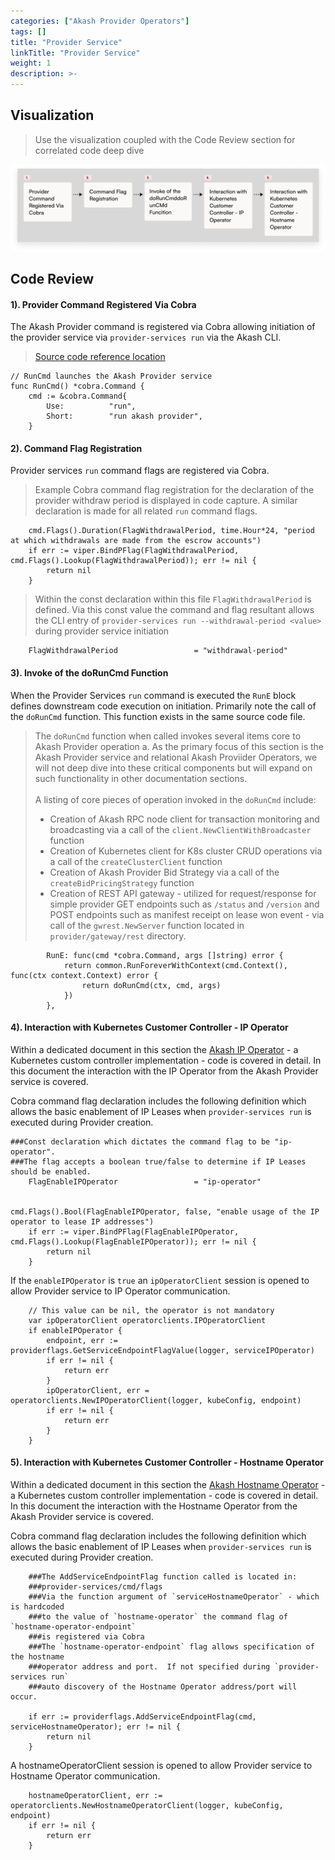 ```yaml
---
categories: ["Akash Provider Operators"]
tags: []
title: "Provider Service"
linkTitle: "Provider Service"
weight: 1
description: >-
---
```


## Visualization

> Use the visualization coupled with the Code Review section for correlated code deep dive

![](../../assets/akashProviderService.png)

## Code Review

#### 1). Provider Command Registered Via Cobra

The Akash Provider command is registered via Cobra allowing initiation of the provider service via `provider-services run` via the Akash CLI.

> [Source code reference location](https://github.com/akash-network/provider/blob/95458f90c22c3be343efa7402ba4ac72100e251c/cmd/provider-services/cmd/run.go)

```
// RunCmd launches the Akash Provider service
func RunCmd() *cobra.Command {
	cmd := &cobra.Command{
		Use:          "run",
		Short:        "run akash provider",
	}
```

#### 2). Command Flag Registration

Provider services `run` command flags are registered via Cobra.

> Example Cobra command flag registration for the declaration of the provider withdraw period is displayed in code capture. A similar declaration is made for all related `run` command flags.

```
	cmd.Flags().Duration(FlagWithdrawalPeriod, time.Hour*24, "period at which withdrawals are made from the escrow accounts")
	if err := viper.BindPFlag(FlagWithdrawalPeriod, cmd.Flags().Lookup(FlagWithdrawalPeriod)); err != nil {
		return nil
	}
```

> Within the const declaration within this file `FlagWithdrawalPeriod` is defined. Via this const value the command and flag resultant allows the CLI entry of `provider-services run --withdrawal-period <value>` during provider service initiation

```
	FlagWithdrawalPeriod                 = "withdrawal-period"
```

#### 3). Invoke of the doRunCmd Function

When the Provider Services `run` command is executed the `RunE` block defines downstream code execution on initiation. Primarily note the call of the `doRunCmd` function. This function exists in the same source code file.

> The `doRunCmd` function when called invokes several items core to Akash Provider operation a. As the primary focus of this section is the Akash Provider service and relational Akash Proviider Operators, we will not deep dive into these critical components but will expand on such functionality in other documentation sections.\
> \
> A listing of core pieces of operation invoked in the `doRunCmd` include:
>
> - Creation of Akash RPC node client for transaction monitoring and broadcasting via a call of the `client.NewClientWithBroadcaster` function
> - Creation of Kubernetes client for K8s cluster CRUD operations via a call of the `createClusterClient` function
> - Creation of Akash Provider Bid Strategy via a call of the `createBidPricingStrategy` function
> - Creation of REST API gateway - utilized for request/response for simple provider GET endpoints such as `/status` and `/version` and POST endpoints such as manifest receipt on lease won event - via call of the `gwrest.NewServer` function located in `provider/gateway/rest` directory.

```
		RunE: func(cmd *cobra.Command, args []string) error {
			return common.RunForeverWithContext(cmd.Context(), func(ctx context.Context) error {
				return doRunCmd(ctx, cmd, args)
			})
		},
```

#### 4). Interaction with Kubernetes Customer Controller - IP Operator

Within a dedicated document in this section the [Akash IP Operator](/docs/akash-provider-operators/akash-operator-overview/ip-operator-for-ip-leases/) - a Kubernetes custom controller implementation - code is covered in detail. In this document the interaction with the IP Operator from the Akash Provider service is covered.

Cobra command flag declaration includes the following definition which allows the basic enablement of IP Leases when `provider-services run` is executed during Provider creation.

```
###Const declaration which dictates the command flag to be "ip-operator".
###The flag accepts a boolean true/false to determine if IP Leases should be enabled.
	FlagEnableIPOperator                 = "ip-operator"


cmd.Flags().Bool(FlagEnableIPOperator, false, "enable usage of the IP operator to lease IP addresses")
	if err := viper.BindPFlag(FlagEnableIPOperator, cmd.Flags().Lookup(FlagEnableIPOperator)); err != nil {
		return nil
	}
```

If the `enableIPOperator` is `true` an `ipOperatorClient` session is opened to allow Provider service to IP Operator communication.

```
	// This value can be nil, the operator is not mandatory
	var ipOperatorClient operatorclients.IPOperatorClient
	if enableIPOperator {
		endpoint, err := providerflags.GetServiceEndpointFlagValue(logger, serviceIPOperator)
		if err != nil {
			return err
		}
		ipOperatorClient, err = operatorclients.NewIPOperatorClient(logger, kubeConfig, endpoint)
		if err != nil {
			return err
		}
	}
```

#### 5). Interaction with Kubernetes Customer Controller - Hostname Operator

Within a dedicated document in this section the [Akash Hostname Operator](/docs/akash-provider-operators/akash-operator-overview/hostname-operator-for-ingress-controller/hostname-operator-for-ingress-controller/) - a Kubernetes custom controller implementation - code is covered in detail. In this document the interaction with the Hostname Operator from the Akash Provider service is covered.

Cobra command flag declaration includes the following definition which allows the basic enablement of IP Leases when `provider-services run` is executed during Provider creation.

```
	###The AddServiceEndpointFlag function called is located in:
	###provider-services/cmd/flags
	###Via the function argument of `serviceHostnameOperator` - which is hardcoded
	###to the value of `hostname-operator` the command flag of `hostname-operator-endpoint`
	###is registered via Cobra
	###The `hostname-operator-endpoint` flag allows specification of the hostname
	###operator address and port.  If not specified during `provider-services run`
	###auto discovery of the Hostname Operator address/port will occur.

	if err := providerflags.AddServiceEndpointFlag(cmd, serviceHostnameOperator); err != nil {
		return nil
	}
```

A hostnameOperatorClient session is opened to allow Provider service to Hostname Operator communication.

```
	hostnameOperatorClient, err := operatorclients.NewHostnameOperatorClient(logger, kubeConfig, endpoint)
	if err != nil {
		return err
	}
```
